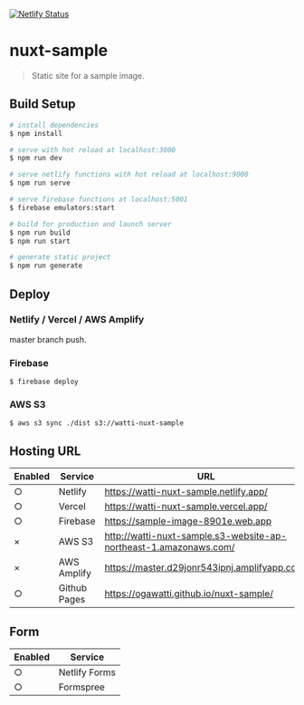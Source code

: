 [![Netlify Status](https://api.netlify.com/api/v1/badges/07403523-d261-41ad-870a-c02a3208aa8a/deploy-status)](https://app.netlify.com/sites/watti-nuxt-sample/deploys)

# nuxt-sample

> Static site for a sample image.

## Build Setup

```bash
# install dependencies
$ npm install

# serve with hot reload at localhost:3000
$ npm run dev

# serve netlify functions with hot reload at localhost:9000
$ npm run serve

# serve firebase functions at localhost:5001
$ firebase emulators:start

# build for production and launch server
$ npm run build
$ npm run start

# generate static project
$ npm run generate
```

## Deploy

### Netlify / Vercel / AWS Amplify

master branch push.

### Firebase

```
$ firebase deploy
```

### AWS S3

```
$ aws s3 sync ./dist s3://watti-nuxt-sample
```

## Hosting URL

| Enabled | Service      | URL                                                               |
|---------|--------------|-------------------------------------------------------------------|
| ○       | Netlify      | https://watti-nuxt-sample.netlify.app/                            |
| ○       | Vercel       | https://watti-nuxt-sample.vercel.app/                             |
| ○       | Firebase     | https://sample-image-8901e.web.app                                |
| ×       | AWS S3       | http://watti-nuxt-sample.s3-website-ap-northeast-1.amazonaws.com/ |
| ×       | AWS Amplify  | https://master.d29jonr543ipnj.amplifyapp.com/                     |
| ○       | Github Pages | https://ogawatti.github.io/nuxt-sample/                           |

## Form

| Enabled | Service       |
|---------|---------------|
| ○       | Netlify Forms |
| ○       | Formspree     |

